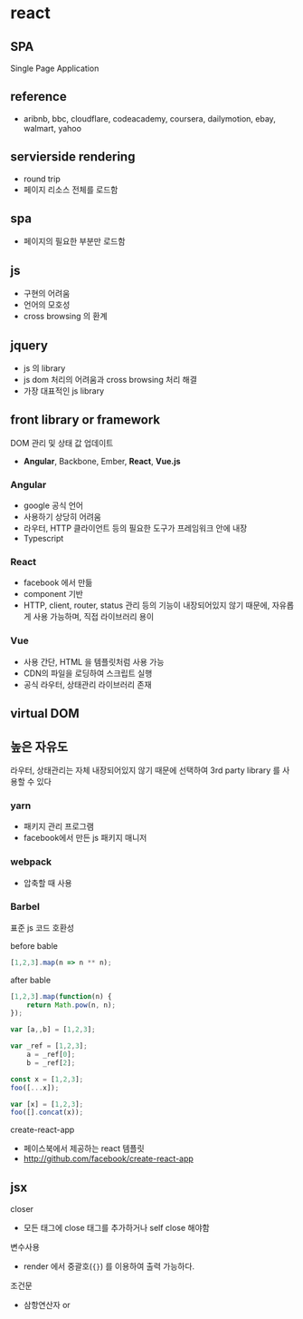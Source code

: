 # react
## SPA
Single Page Application
## reference
- aribnb, bbc, cloudflare, codeacademy, coursera, dailymotion, ebay, walmart, yahoo

## servierside rendering
- round trip
- 페이지 리소스 전체를 로드함
## spa
- 페이지의 필요한 부분만 로드함

## js
- 구현의 어려움
- 언어의 모호성
- cross browsing 의 환계

## jquery
- js 의 library
- js dom 처리의 어려움과 cross browsing 처리 해결
- 가장 대표적인 js library

## front library or framework
DOM 관리 및 상태 값 업데이트
- **Angular**, Backbone, Ember, **React**, **Vue.js**

### Angular
- google 공식 언어
- 사용하기 상당히 어려움
- 라우터, HTTP 클라이언트 등의 필요한 도구가 프레임워크 안에 내장
- Typescript

### React
- facebook 에서 만듦
- component 기반
- HTTP, client, router, status 관리 등의 기능이 내장되어있지 않기 때문에, 자유롭게 사용 가능하며, 직접 라이브러리 용이

### Vue
- 사용 간단, HTML 을 템플릿처럼 사용 가능
- CDN의 파일을 로딩하여 스크립트 실행
- 공식 라우터, 상태관리 라이브러리 존재

## virtual DOM

## 높은 자유도
라우터, 상태관리는 자체 내장되어있지 않기 때문에 선택하여 3rd party library 를 사용할 수 있다

### yarn
- 패키지 관리 프로그램
- facebook에서 만든 js 패키지 매니저

### webpack
- 압축할 때 사용

### Barbel
표준 js 코드 호환성

before bable
```js
[1,2,3].map(n => n ** n);
```
after bable
```js
[1,2,3].map(function(n) {
    return Math.pow(n, n);
});
```

```js
var [a,,b] = [1,2,3];
```
```js
var _ref = [1,2,3];
    a = _ref[0];
    b = _ref[2];
```

```js
const x = [1,2,3];
foo([...x]);
```
```js
var [x] = [1,2,3];
foo([].concat(x));
```

create-react-app
- 페이스북에서 제공하는 react 템플릿
- http://github.com/facebook/create-react-app

## jsx
closer
- 모든 태그에 close 태그를 추가하거나 self close 해야함

변수사용
- render 에서 중괄호(`{}`) 를 이용하여 출력 가능하다.

조건문
- 삼항연산자 or 